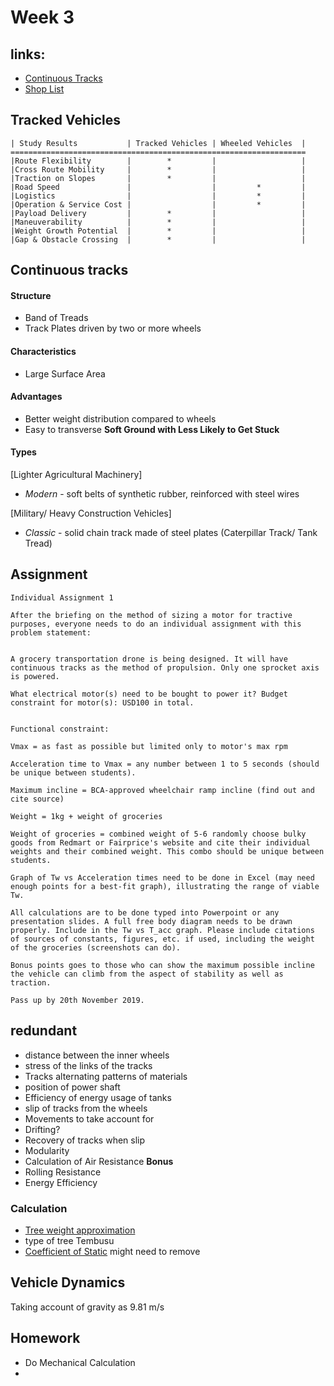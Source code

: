 # Week 3
## links:
* [Continuous Tracks](https://www.wikiwand.com/en/Continuous_track)
* [Shop List](https://sg.rs-online.com/web/c/automation-control-gear/electric-motors-motor-controllers-peripherals/dc-geared-motors/)

## Tracked Vehicles

    | Study Results           | Tracked Vehicles | Wheeled Vehicles  |
    ==================================================================
    |Route Flexibility        |        *         |                   |
    |Cross Route Mobility     |        *         |                   |
    |Traction on Slopes       |        *         |                   |
    |Road Speed               |                  |         *         |
    |Logistics                |                  |         *         |
    |Operation & Service Cost |                  |         *         |
    |Payload Delivery         |        *         |                   |
    |Maneuverability          |        *         |                   |
    |Weight Growth Potential  |        *         |                   |
    |Gap & Obstacle Crossing  |        *         |                   |

## Continuous tracks
#### Structure
* Band of Treads
* Track Plates driven by two or more wheels

#### Characteristics
* Large Surface Area

#### Advantages
* Better weight distribution compared to wheels
* Easy to transverse **Soft Ground with Less Likely to Get Stuck**

#### Types

[Lighter Agricultural Machinery]
* *Modern* - soft belts of synthetic rubber, reinforced with steel wires

[Military/ Heavy Construction Vehicles]
* *Classic* -  solid chain track made of steel plates (Caterpillar Track/ Tank Tread)

## Assignment
    Individual Assignment 1

    After the briefing on the method of sizing a motor for tractive purposes, everyone needs to do an individual assignment with this problem statement:


    A grocery transportation drone is being designed. It will have continuous tracks as the method of propulsion. Only one sprocket axis is powered.

    What electrical motor(s) need to be bought to power it? Budget constraint for motor(s): USD100 in total.


    Functional constraint:

    Vmax = as fast as possible but limited only to motor's max rpm

    Acceleration time to Vmax = any number between 1 to 5 seconds (should be unique between students).

    Maximum incline = BCA-approved wheelchair ramp incline (find out and cite source)

    Weight = 1kg + weight of groceries

    Weight of groceries = combined weight of 5-6 randomly choose bulky goods from Redmart or Fairprice's website and cite their individual weights and their combined weight. This combo should be unique between students.

    Graph of Tw vs Acceleration times need to be done in Excel (may need enough points for a best-fit graph), illustrating the range of viable Tw.

    All calculations are to be done typed into Powerpoint or any presentation slides. A full free body diagram needs to be drawn properly. Include in the Tw vs T_acc graph. Please include citations of sources of constants, figures, etc. if used, including the weight of the groceries (screenshots can do).

    Bonus points goes to those who can show the maximum possible incline the vehicle can climb from the aspect of stability as well as traction.

    Pass up by 20th November 2019.

## redundant

* distance between the inner wheels
* stress of the links of the tracks
* Tracks alternating patterns of materials
* position of power shaft
* Efficiency of energy usage of tanks
* slip of tracks from the wheels
* Movements to take account for
* Drifting?
* Recovery of tracks when slip
* Modularity
* Calculation of Air Resistance **Bonus**
* Rolling Resistance
* Energy Efficiency

### Calculation

* [Tree weight approximation](https://www.warnell.uga.edu/sites/default/files/publications/WSFNR-17-33%20Coder.pdf)
* type of tree Tembusu
* [Coefficient of Static](https://structx.com/Material_Properties_007.html) might need to remove


## Vehicle Dynamics

Taking account of gravity as 9.81 m/s





## Homework
* Do Mechanical Calculation
*
